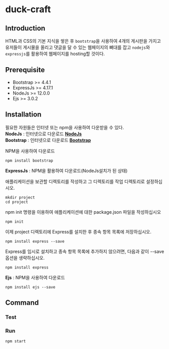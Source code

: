 # duck-craft

## Introduction

HTML과 CSS의 기본 지식을 쌓은 후 `bootstrap`을 사용하여 4개의 게시판을 가지고 유저들이 게시물을 올리고 댓글을 달 수 있는 웹페이지의 뼈대를 잡고 `nodejs`와 `expressjs`를 활용하여 웹페이지를 hosting할 것이다.

## Prerequisite

- Bootstrap >= 4.4.1
- ExpressJs >= 4.17.1
- NodeJs >= 12.0.0
- Ejs >= 3.0.2

## Installation

필요한 자원들은 인터넷 또는 npm을 사용하여 다운받을 수 있다.  
**NodeJs** : 인터넷으로 다운로드 **[NodeJs](https://nodejs.org/ko/download/)**  
**Bootstrap** : 인터넷으로 다운로드 **[Bootstrap](https://getbootstrap.com/docs/4.4/getting-started/download/)**

NPM을 사용하여 다운로드

```shell script
npm install bootstrap
```

**ExpressJs** : NPM을 활용하여 다운로드(NodeJs설치가 된 상태)

애플리케이션을 보관할 디렉토리를 작성하고 그 디렉토리를 작업 디렉토리로 설정하십시오.

```shell script
mkdir project
cd project
```

npm init 명령을 이용하여 애플리케이션에 대한 package.json 파일을 작성하십시오

```shell script
npm init
```

이제 project 디렉토리에 Express를 설치한 후 종속 항목 목록에 저장하십시오.

```shell script
npm install express --save
```

Express를 임시로 설치하고 종속 항목 목록에 추가하지 않으려면, 다음과 같이 --save 옵션을 생략하십시오.

```shell script
npm install express
```

**Ejs** : NPM을 사용하여 다운로드

```shell script
npm install ejs --save
```

## Command

### Test

### Run

```shell script
npm start
```
